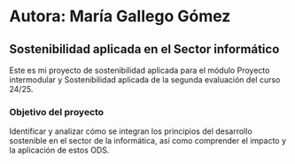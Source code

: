 # Autora: María Gallego Gómez

## Sostenibilidad aplicada en el Sector informático

Este es mi proyecto de sostenibilidad aplicada para el módulo Proyecto intermodular y Sostenibilidad aplicada de la segunda evaluación del curso 24/25.

### Objetivo del proyecto

Identificar y analizar cómo se integran los principios del desarrollo sostenible en el sector de la informática, así como comprender el impacto y la aplicación de estos ODS.
